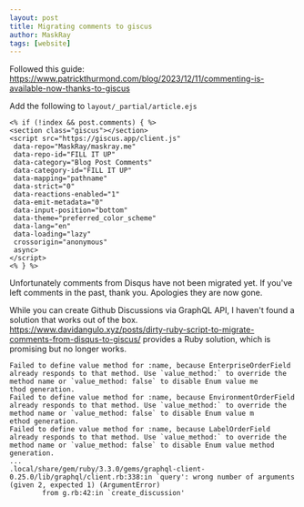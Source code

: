 ```yaml
---
layout: post
title: Migrating comments to giscus
author: MaskRay
tags: [website]
---
```


Followed this guide:
<https://www.patrickthurmond.com/blog/2023/12/11/commenting-is-available-now-thanks-to-giscus>

Add the following to `layout/_partial/article.ejs`

```
<% if (!index && post.comments) { %>
<section class="giscus"></section>
<script src="https://giscus.app/client.js"
 data-repo="MaskRay/maskray.me"
 data-repo-id="FILL IT UP"
 data-category="Blog Post Comments"
 data-category-id="FILL IT UP"
 data-mapping="pathname"
 data-strict="0"
 data-reactions-enabled="1"
 data-emit-metadata="0"
 data-input-position="bottom"
 data-theme="preferred_color_scheme"
 data-lang="en"
 data-loading="lazy"
 crossorigin="anonymous"
 async>
</script>
<% } %>
```

Unfortunately comments from Disqus have not been migrated yet.
If you've left comments in the past, thank you. Apologies they are now gone.

While you can create Github Discussions via GraphQL API, I haven't found a solution that works out of the box.
<https://www.davidangulo.xyz/posts/dirty-ruby-script-to-migrate-comments-from-disqus-to-giscus/> provides a Ruby solution, which is promising but no longer works.

```
Failed to define value method for :name, because EnterpriseOrderField already responds to that method. Use `value_method:` to override the method name or `value_method: false` to disable Enum value me
thod generation.
Failed to define value method for :name, because EnvironmentOrderField already responds to that method. Use `value_method:` to override the method name or `value_method: false` to disable Enum value m
ethod generation.
Failed to define value method for :name, because LabelOrderField already responds to that method. Use `value_method:` to override the method name or `value_method: false` to disable Enum value method
generation.
...
.local/share/gem/ruby/3.3.0/gems/graphql-client-0.25.0/lib/graphql/client.rb:338:in `query': wrong number of arguments (given 2, expected 1) (ArgumentError)
        from g.rb:42:in `create_discussion'
```
